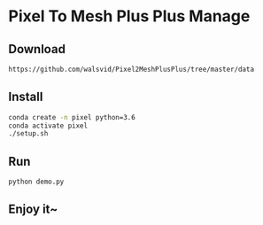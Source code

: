 # Pixel To Mesh Plus Plus Manage

## Download

```bash
https://github.com/walsvid/Pixel2MeshPlusPlus/tree/master/data
```

## Install

```bash
conda create -n pixel python=3.6
conda activate pixel
./setup.sh
```

## Run

```bash
python demo.py
```

## Enjoy it~

